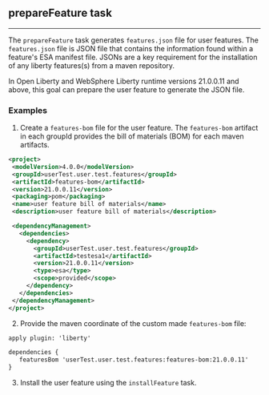 ## prepareFeature task
---
The `prepareFeature` task  generates `features.json` file for user features. The `features.json` file is JSON file that contains the information found within a feature's ESA manifest file. JSONs are a key requirement for the installation of any liberty features(s) from a maven repository. 


In Open Liberty and WebSphere Liberty runtime versions 21.0.0.11 and above, this goal can prepare the user feature to generate the JSON file.


### Examples
1. Create a `features-bom` file for the user feature. The `features-bom` artifact in each groupId provides the bill of materials (BOM) for each maven artifacts. 
 ```xml
<project>
  <modelVersion>4.0.0</modelVersion>
  <groupId>userTest.user.test.features</groupId>
  <artifactId>features-bom</artifactId>
  <version>21.0.0.11</version>
  <packaging>pom</packaging>
  <name>user feature bill of materials</name>
  <description>user feature bill of materials</description>
 
  <dependencyManagement>
    <dependencies>
      <dependency>
        <groupId>userTest.user.test.features</groupId>
        <artifactId>testesa1</artifactId>
        <version>21.0.0.11</version>
        <type>esa</type>
        <scope>provided</scope>
      </dependency>
    </dependencies>
  </dependencyManagement>
</project>

 ```

2. Provide the maven coordinate of the custom made `features-bom` file:
 ```xml
apply plugin: 'liberty'

dependencies {
    featuresBom 'userTest.user.test.features:features-bom:21.0.0.11'
}
 ```
3. Install the user feature using the `installFeature` task.
